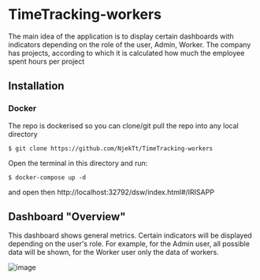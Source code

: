 # TimeTracking-workers
The main idea of the application is to display certain dashboards with indicators depending on the role of the user, Admin, Worker. The company has projects, according to which it is calculated how much the employee spent hours per project

## Installation 

### Docker
The repo is dockerised so you can  clone/git pull the repo into any local directory

```
$ git clone https://github.com/NjekTt/TimeTracking-workers
```

Open the terminal in this directory and run:

```
$ docker-compose up -d
```

and open then http://localhost:32792/dsw/index.html#/IRISAPP


## Dashboard "Overview"

This dashboard shows general metrics. Certain indicators will be displayed depending on the user's role. For example, for the Admin user, all possible data will be shown, for the Worker user only the data of workers.

![image](https://user-images.githubusercontent.com/47400570/143784136-f854a2e5-c218-43be-998d-dccc221a948d.png)
